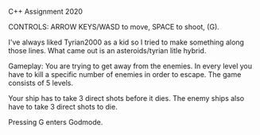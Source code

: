 C++ Assignment 2020

CONTROLS: ARROW KEYS/WASD to move, SPACE to shoot, (G).

I've always liked Tyrian2000 as a kid so I tried to make something along those lines. What came out is an asteroids/tyrian litle hybrid.

Gameplay: You are trying to get away from the enemies. In every level you have to kill a specific number of enemies in order to escape. The game consists of 5 levels.

Your ship has to take 3 direct shots before it dies.
The enemy ships also have to take 3 direct shots to die.

Pressing G enters Godmode.

